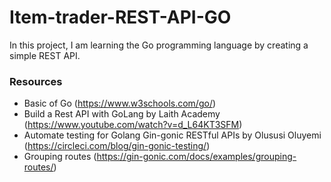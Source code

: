 # Item-trader-REST-API-GO
In this project, I am learning the Go programming language by creating a simple REST API.

### Resources
- Basic of Go (https://www.w3schools.com/go/)
- Build a Rest API with GoLang by Laith Academy (https://www.youtube.com/watch?v=d_L64KT3SFM)
- Automate testing for Golang Gin-gonic RESTful APIs by Olususi Oluyemi (https://circleci.com/blog/gin-gonic-testing/)
- Grouping routes (https://gin-gonic.com/docs/examples/grouping-routes/)
